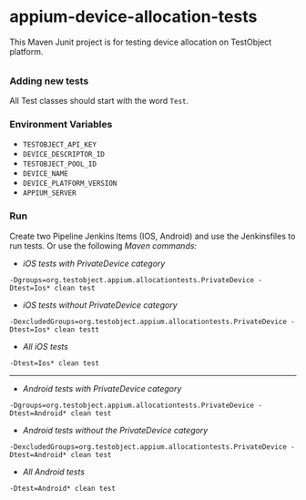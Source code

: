 # appium-device-allocation-tests
This Maven Junit project is for testing device allocation on TestObject platform.

######

### Adding new tests
All Test classes should start with the word `Test`.

### Environment Variables
* `TESTOBJECT_API_KEY`
* `DEVICE_DESCRIPTOR_ID`
* `TESTOBJECT_POOL_ID`
* `DEVICE_NAME`
* `DEVICE_PLATFORM_VERSION`
* `APPIUM_SERVER`

### Run
Create two Pipeline Jenkins Items (IOS, Android) and use the Jenkinsfiles to run tests.
Or use the following *Maven commands:* 

- *iOS tests with PrivateDevice category*

`-Dgroups=org.testobject.appium.allocationtests.PrivateDevice -Dtest=Ios* clean test` 

- *iOS tests without PrivateDevice category*

`-DexcludedGroups=org.testobject.appium.allocationtests.PrivateDevice -Dtest=Ios* clean testt` 

- *All iOS tests*

`-Dtest=Ios* clean test` 

-----

- *Android tests with PrivateDevice category*

`-Dgroups=org.testobject.appium.allocationtests.PrivateDevice -Dtest=Android* clean test` 

- *Android tests without the PrivateDevice category*

`-DexcludedGroups=org.testobject.appium.allocationtests.PrivateDevice -Dtest=Android* clean test`

- *All Android tests*

`-Dtest=Android* clean test`
